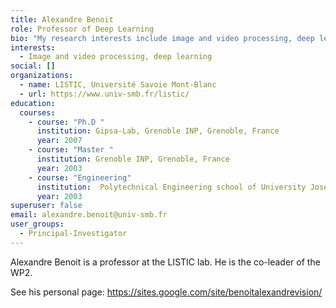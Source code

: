 ```yaml
---
title: Alexandre Benoit
role: Professor of Deep Learning
bio: "My research interests include image and video processing, deep learning"
interests:
  - Image and video processing, deep learning
social: []
organizations:
  - name: LISTIC, Université Savoie Mont-Blanc
  - url: https://www.univ-smb.fr/listic/
education:
  courses:
    - course: "Ph.D "
      institution: Gipsa-Lab, Grenoble INP, Grenoble, France
      year: 2007
    - course: "Master "
      institution: Grenoble INP, Grenoble, France
      year: 2003
    - course: "Engineering"
      institution:  Polytechnical Engineering school of University Joseph Fourier of Grenoble, France
      year: 2003
superuser: false
email: alexandre.benoit@univ-smb.fr
user_groups:
  - Principal-Investigator
---
```

Alexandre Benoit is a professor at the LISTIC lab. He is the co-leader of the WP2.

See his personal page: https://sites.google.com/site/benoitalexandrevision/
